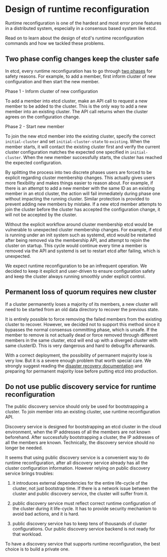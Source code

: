 # Design of runtime reconfiguration

Runtime reconfiguration is one of the hardest and most error prone features in a distributed system, especially in a consensus based system like etcd.

Read on to learn about the design of etcd's runtime reconfiguration commands and how we tackled these problems.

## Two phase config changes keep the cluster safe

In etcd, every runtime reconfiguration has to go through [two phases][add-member] for safety reasons. For example, to add a member, first inform cluster of new configuration and then start the new member.

Phase 1 - Inform cluster of new configuration

To add a member into etcd cluster, make an API call to request a new member to be added to the cluster. This is the only way to add a new member into an existing cluster. The API call returns when the cluster agrees on the configuration change.

Phase 2 - Start new member

To join the new etcd member into the existing cluster, specify the correct `initial-cluster` and set `initial-cluster-state` to `existing`. When the member starts, it will contact the existing cluster first and verify the current cluster configuration matches the expected one specified in `initial-cluster`. When the new member successfully starts, the cluster has reached the expected configuration.

By splitting the process into two discrete phases users are forced to be explicit regarding cluster membership changes. This actually gives users more flexibility and makes things easier to reason about. For example, if there is an attempt to add a new member with the same ID as an existing member in an etcd cluster, the action will fail immediately during phase one without impacting the running cluster. Similar protection is provided to prevent adding new members by mistake. If a new etcd member attempts to join the cluster before the cluster has accepted the configuration change, it will not be accepted by the cluster.

Without the explicit workflow around cluster membership etcd would be vulnerable to unexpected cluster membership changes. For example, if etcd is running under an init system such as systemd, etcd would be restarted after being removed via the membership API, and attempt to rejoin the cluster on startup. This cycle would continue every time a member is removed via the API and systemd is set to restart etcd after failing, which is unexpected.

We expect runtime reconfiguration to be an infrequent operation. We decided to keep it explicit and user-driven to ensure configuration safety and keep the cluster always running smoothly under explicit control.

## Permanent loss of quorum requires new cluster

If a cluster permanently loses a majority of its members, a new cluster will need to be started from an old data directory to recover the previous state.

It is entirely possible to force removing the failed members from the existing cluster to recover. However, we decided not to support this method since it bypasses the normal consensus committing phase, which is unsafe. If the member to remove is not actually dead or force removed through different members in the same cluster, etcd will end up with a diverged cluster with same clusterID. This is very dangerous and hard to debug/fix afterwards.

With a correct deployment, the possibility of permanent majority lose is very low. But it is a severe enough problem that worth special care. We strongly suggest reading the [disaster recovery documentation][disaster-recovery] and preparing for permanent majority lose before putting etcd into production.

## Do not use public discovery service for runtime reconfiguration

The public discovery service should only be used for bootstrapping a cluster. To join member into an existing cluster, use runtime reconfiguration API.

Discovery service is designed for bootstrapping an etcd cluster in the cloud environment, when the IP addresses of all the members are not known beforehand. After successfully bootstrapping a cluster, the IP addresses of all the members are known. Technically, the discovery service should no longer be needed.

It seems that using public discovery service is a convenient way to do runtime reconfiguration, after all discovery service already has all the cluster configuration information. However relying on public discovery service brings troubles:

1. it introduces external dependencies for the entire life-cycle of the cluster, not just bootstrap time. If there is a network issue between the cluster and public discovery service, the cluster will suffer from it.

2. public discovery service must reflect correct runtime configuration of the cluster during it life-cycle. It has to provide security mechanism to avoid bad actions, and it is hard.

3. public discovery service has to keep tens of thousands of cluster configurations. Our public discovery service backend is not ready for that workload.

To have a discovery service that supports runtime reconfiguration, the best choice is to build a private one.

[add-member]: runtime-configuration.md#add-a-new-member
[disaster-recovery]: recovery.md
